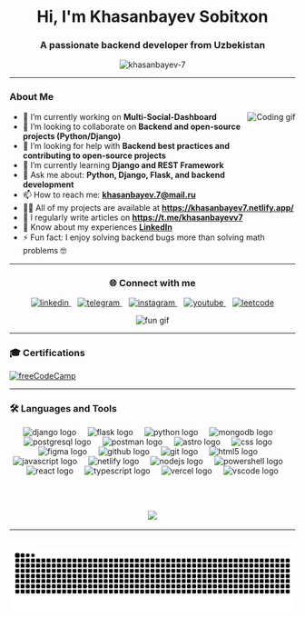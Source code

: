<h1 align="center">Hi, I'm Khasanbayev Sobitxon</h1>
<h3 align="center">A passionate backend developer from Uzbekistan</h3>

<p align="center">
  <img src="https://komarev.com/ghpvc/?username=khasanbayev-7&label=Profile%20views&color=0e75b6&style=flat" alt="khasanbayev-7" />
</p>

---

### About Me
<img src="https://media1.giphy.com/media/v1.Y2lkPTc5MGI3NjExdm1pMWU3eWhib3cwM2JldXAwajlueXlnbWh1NDYzaHRjczdiZHdlcyZlcD12MV9pbnRlcm5hbF9naWZfYnlfaWQmY3Q9Zw/fQZX2aoRC1Tqw/giphy.gif" 
     alt="Coding gif" 
     height="120" 
     align="right" />

- 🔭 I’m currently working on **Multi-Social-Dashboard**
- 👯 I’m looking to collaborate on **Backend and open-source projects (Python/Django)**
- 🤝 I’m looking for help with **Backend best practices and contributing to open-source projects**  
- 🌱 I’m currently learning **Django and REST Framework**  
- 💬 Ask me about: **Python, Django, Flask, and backend development**  
- 📫 How to reach me: **khasanbayev.7@mail.ru**
- 👨‍💻 All of my projects are available at **https://khasanbayev7.netlify.app/**
- 📝 I regularly write articles on **https://t.me/khasanbayevv7**
- 📄 Know about my experiences **[LinkedIn](https://www.linkedin.com/in/sobitxon-khasanbayev-128290373/)**
- ⚡️ Fun fact: I enjoy solving backend bugs more than solving math problems 🤓


---

<h3 align="center">🌐 Connect with me</h3>

<p align="center">
  <a href="https://www.linkedin.com/in/sobitxon-khasanbayev-128290373/" target="_blank">
    <img src="https://img.shields.io/badge/LinkedIn-0077B5?style=for-the-badge&logo=linkedin&logoColor=white" alt="linkedin" />
  </a>
  &nbsp;&nbsp;
  <a href="https://t.me/khasanbayev7" target="_blank">
    <img src="https://img.shields.io/badge/Telegram-2CA5E0?style=for-the-badge&logo=telegram&logoColor=white" alt="telegram" />
  </a>
  &nbsp;&nbsp;
  <a href="https://www.instagram.com/khasanbayev.7/" target="_blank">
    <img src="https://img.shields.io/badge/Instagram-E4405F?style=for-the-badge&logo=instagram&logoColor=white" alt="instagram" />
  </a>
  &nbsp;&nbsp;
  <a href="https://www.youtube.com/@khasanbayev7" target="_blank">
    <img src="https://img.shields.io/badge/YouTube-FF0000?style=for-the-badge&logo=youtube&logoColor=white" alt="youtube" />
  </a>
  &nbsp;&nbsp;
  <a href="https://leetcode.com/u/khasanbayev7/" target="_blank">
    <img src="https://img.shields.io/badge/LeetCode-FFA116?style=for-the-badge&logo=leetcode&logoColor=black" alt="leetcode" />
  </a>
</p>

<p align="center">
  <img src="https://media0.giphy.com/media/v1.Y2lkPTc5MGI3NjExdGlheWU5dWFmZWp3dzh1dXFicTZxaG5mZjZqNTViNHh5aWh3NDlqaCZlcD12MV9pbnRlcm5hbF9naWZfYnlfaWQmY3Q9Zw/cgLnOHV8mhaGk/giphy.gif" width="300" alt="fun gif" />
</p>

---

### 🎓 Certifications

[![freeCodeCamp](https://img.shields.io/badge/freeCodeCamp-Certificate-brightgreen?logo=freecodecamp)](https://www.freecodecamp.org/certification/khasanbayev7/scientific-computing-with-python-v7)



---

### 🛠️ Languages and Tools

<div align="center">
  <img src="https://skillicons.dev/icons?i=django" height="40" alt="django logo"  />
  <img width="12" />
  <img src="https://skillicons.dev/icons?i=flask" height="40" alt="flask logo"  />
  <img width="12" />
  <img src="https://skillicons.dev/icons?i=py" height="40" alt="python logo"  />
  <img width="12" />
  <img src="https://skillicons.dev/icons?i=mongodb" height="40" alt="mongodb logo"  />
  <img width="12" />
  <img src="https://skillicons.dev/icons?i=postgres" height="40" alt="postgresql logo"  />
  <img width="12" />
  <img src="https://skillicons.dev/icons?i=postman" height="40" alt="postman logo"  />
  <img width="12" />
  <img src="https://skillicons.dev/icons?i=astro" height="40" alt="astro logo"  />
  <img width="12" />
  <img src="https://skillicons.dev/icons?i=css" height="40" alt="css logo"  />
  <img width="12" />
  <img src="https://skillicons.dev/icons?i=figma" height="40" alt="figma logo"  />
  <img width="12" />
  <img src="https://skillicons.dev/icons?i=github" height="40" alt="github logo"  />
  <img width="12" />
  <img src="https://skillicons.dev/icons?i=git" height="40" alt="git logo"  />
  <img width="12" />
  <img src="https://skillicons.dev/icons?i=html" height="40" alt="html5 logo"  />
  <img width="12" />
  <img src="https://skillicons.dev/icons?i=js" height="40" alt="javascript logo"  />
  <img width="12" />
  <img src="https://skillicons.dev/icons?i=netlify" height="40" alt="netlify logo"  />
  <img width="12" />
  <img src="https://skillicons.dev/icons?i=nodejs" height="40" alt="nodejs logo"  />
  <img width="12" />
  <img src="https://skillicons.dev/icons?i=powershell" height="40" alt="powershell logo"  />
  <img width="12" />
  <img src="https://skillicons.dev/icons?i=react" height="40" alt="react logo"  />
  <img width="12" />
  <img src="https://skillicons.dev/icons?i=ts" height="40" alt="typescript logo"  />
  <img width="12" />
  <img src="https://skillicons.dev/icons?i=vercel" height="40" alt="vercel logo"  />
  <img width="12" />
  <img src="https://skillicons.dev/icons?i=vscode" height="40" alt="vscode logo"  />
</div>

<br><br> <!-- shu joy gifni pastroqqa tushiradi -->

<div align="center">
  <img src="https://media0.giphy.com/media/v1.Y2lkPTc5MGI3NjExY2gydDNrazRqc2RnMHU5aXN2ejlscnBuZHFyYjRvYXo0cXQ5eHNuMiZlcD12MV9pbnRlcm5hbF9naWZfYnlfaWQmY3Q9Zw/5bGYUuT3VEVLa/giphy.gif" height="200" />
</div>

---

<br clear="both">

<img src="https://raw.githubusercontent.com/khasanbayev-7/khasanbayev-7/output/snake.svg" alt="Snake animation" />

